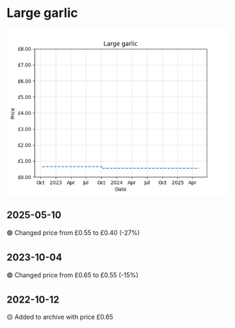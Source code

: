# Large garlic
![](charts/product-91370011.png)
## 2025-05-10
🟢 Changed price from £0.55 to £0.40 (-27%)
## 2023-10-04
🟢 Changed price from £0.65 to £0.55 (-15%)
## 2022-10-12
🟡 Added to archive with price £0.65